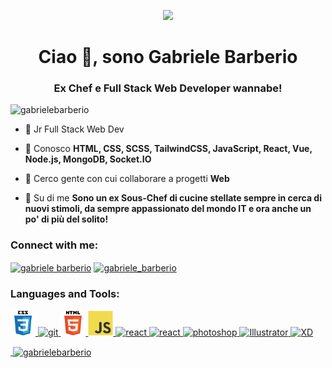 <p align="center"> <img src="https://iili.io/HruFGMQ.md.jpg)" />
</p>

<h1 align="center">Ciao 👋, sono Gabriele Barberio</h1>
<h3 align="center">Ex Chef e Full Stack Web Developer wannabe!</h3>

<p align="left"> <img src="https://komarev.com/ghpvc/?username=gabrielebarberio&label=Profile%20views&color=0e75b6&style=flat" alt="gabrielebarberio" /> </p>

- 📖 Jr Full Stack Web Dev

- 🌱 Conosco **HTML, CSS, SCSS, TailwindCSS, JavaScript, React, Vue, Node.js, MongoDB, Socket.IO**

- 🤝 Cerco gente con cui collaborare a progetti **Web**

- 💬 Su di me **Sono un ex Sous-Chef di cucine stellate sempre in cerca di nuovi stimoli, da sempre appassionato del mondo IT e ora anche un po' di più del solito!**

<h3 align="left">Connect with me:</h3>
<p align="left">
<a href="https://www.linkedin.com/in/gabriele-barberio-434b67220/" target="blank"><img align="center" src="https://raw.githubusercontent.com/rahuldkjain/github-profile-readme-generator/master/src/images/icons/Social/linked-in-alt.svg" alt="gabriele barberio" height="30" width="40" /></a>
<a href="https://instagram.com/gabriele_barberio?igshid=ZDdkNTZiNTM=" target="blank"><img align="center" src="https://raw.githubusercontent.com/rahuldkjain/github-profile-readme-generator/master/src/images/icons/Social/instagram.svg" alt="gabriele_barberio" height="30" width="40" /></a>
</p>

<h3 align="left">Languages and Tools:</h3>

<p align="left"> 
    <a href="https://www.w3schools.com/css/" target="_blank" rel="noreferrer">
      <img src="https://raw.githubusercontent.com/devicons/devicon/master/icons/css3/css3-original-wordmark.svg" alt="css3" width="40" height="40"/> 
    </a> 
    <a href="https://git-scm.com/" target="_blank" rel="noreferrer">
        <img src="https://www.vectorlogo.zone/logos/git-scm/git-scm-icon.svg" alt="git" width="40" height="40"/> 
    </a> <a href="https://www.w3.org/html/" target="_blank" rel="noreferrer">
      <img src="https://raw.githubusercontent.com/devicons/devicon/master/icons/html5/html5-original-wordmark.svg" alt="html5" width="40" height="40"/> 
    </a> 
    <a href="https://developer.mozilla.org/en-US/docs/Web/JavaScript" target="_blank" rel="noreferrer">
      <img src="https://raw.githubusercontent.com/devicons/devicon/master/icons/javascript/javascript-original.svg" alt="javascript" width="40" height="40"/> 
    </a>
    <a href="https://react.dev" target="_blank" rel="noreferrer"> 
      <img src="https://encrypted-tbn0.gstatic.com/images?q=tbn:ANd9GcRTokZliYkKkA5G-4WfbuaNpKj5f9PYnTUPLA&usqp=CAU" alt="react" width="40" height="40"/> 
    </a> 
    <a href="https://vuejs.org" target="_blank" rel="noreferrer"> 
      <img src="https://masteringjs.io/assets/images/vue/vue-transparent.png" alt="react" width="40" height="40"/> 
    </a> 
    <a href="" target="_blank" rel="noreferrer"> 
      <img src="https://www.macitynet.it/wp-content/uploads/2014/10/photoshoplogo-1.jpg" alt="photoshop" width="40" height="40"/> 
    <a href="" target="_blank" rel="noreferrer"> 
      <img src="https://upload.wikimedia.org/wikipedia/commons/thumb/f/fb/Adobe_Illustrator_CC_icon.svg/2101px-Adobe_Illustrator_CC_icon.svg.png" alt="Illustrator" width="40" height="40"/>
    </a>
    <a href="" target="_blank" rel="noreferrer"> 
      <img src="https://encrypted-tbn0.gstatic.com/images?q=tbn:ANd9GcTJkHlrcB5HkuboMCoE7M2BIizI2hS-rjkDzEgORXET6q_YvPpbxqoeYT0aqWrSj-XOLoM&usqp=CAU" alt="XD" width="40" height="40"/>
    </p>

<p>&nbsp;<img align="center" src="https://github-readme-stats.vercel.app/api?username=gabrielebarberio&show_icons=true&locale=en" alt="gabrielebarberio" /></p>

